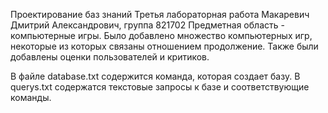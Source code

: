Проектирование баз знаний
Третья лабораторная работа
Макаревич Дмитрий Александрович, группа 821702
Предметная область - компьютерные игры. Было добавлено множество компьютерных игр, некоторые из которых связаны отношением продолжение. Также были добавлены оценки пользователей и критиков.

В файле database.txt содержится команда, которая создает базу. В querys.txt содержатся текстовые запросы к базе и соответствующие команды.